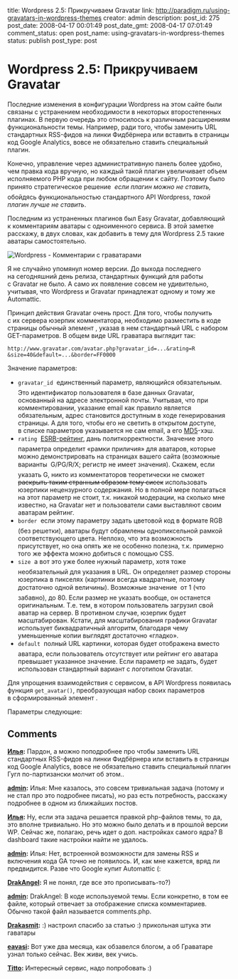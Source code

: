 title: Wordpress 2.5: Прикручиваем Gravatar
link: http://paradigm.ru/using-gravatars-in-wordpress-themes
creator: admin
description: 
post_id: 275
post_date: 2008-04-17 00:01:49
post_date_gmt: 2008-04-17 07:01:49
comment_status: open
post_name: using-gravatars-in-wordpress-themes
status: publish
post_type: post

# Wordpress 2.5: Прикручиваем Gravatar

Последние изменения в конфигурации Wordpress на этом сайте были связаны с устранением необходимости в некоторых второстепенных плагинах. В первую очередь это относилось к различным расширениям функциональности темы. Например, ради того, чтобы заменить URL стандартных RSS-фидов на линки Фидбёрнера или вставить в страницы код Google Analytics, вовсе не обязательно ставить специальный плагин.

Конечно, управление через административную панель более удобно, чем правка кода вручную, но каждый такой плагин увеличивает объем исполняемого PHP кода при любом обращении к сайту. Поэтому было принято стратегическое решение  _если плагин можно не ставить,_ обойдясь функциональностью стандартного API Wordpress, _такой плагин лучше не ставить_.

Последним из устраненных плагинов был Easy Gravatar, добавляющий к комментариям аватары с одноименного сервиса. В этой заметке расскажу, в двух словах, как добавить в тему для Wordpress 2.5 такие аватары самостоятельно.

![Wordpress - Комментарии с граватарами](/;-\)/2008/04/comments.png)

Я не случайно упомянул номер версии. До выхода последнего на сегодняшний день релиза, стандартных функций для работы с Gravatar не было. А само их появление совсем не удивительно, учитывая, что Wordpress и Gravatar принадлежат одному и тому же Automattic.

Принцип действия Gravatar очень прост. Для того, чтобы получить с их сервера юзерпик комментатора, необходимо разместить в коде страницы обычный элемент <img>, указав в нем стандартный URL с набором GET-параметров. В общем виде URL граватара выглядит так:
    
    http://www.gravatar.com/avatar.php?gravatar_id=...&rating=R
    &size=40&default=...&border=FF0000

Значение параметров:

  * `gravatar_id`  единственный параметр, являющийся обязательным. Это идентификатор пользователя в базе данных Gravatar, основанный на адресе электронной почты. Учитывая, что при комментировании, указание email как правило является обязательным, адрес становится доступным в ходе генерирования страницы. А для того, чтобы его не светить в открытом доступе, в списке параметров указывается не сам email, а его [MD5](http://ru.wikipedia.org/wiki/MD5)-хэш.
  * `rating`  [ESRB-рейтинг](http://ru.wikipedia.org/wiki/Entertainment_Software_Rating_Board), дань политкорректности. Значение этого параметра определит «рамки приличия» для аватаров, которые можно демонстрировать на страницах вашего сайта (возможные варианты  G/PG/R/X; регистр не имеет значения). Скажем, если указать G, никто из комментаторов теоретически не сможет <strike>раскрыть таким странным образом тему сисек</strike> использовать юзерпики нецензурного содержания. Но в полной мере полагаться на этот параметр не стоит, т.к. никакой модерации, на сколько мне известно, на Gravatar нет и пользователи сами выставляют своим аватарам рейтинг.
  * `border`  если этому параметру задать цветовой код в формате RGB (без решетки), аватары будут обрамлены однопиксельной рамкой соответствующего цвета. Неплохо, что эта возможность присутствует, но она опять же не особенно полезна, т.к. примерно того же эффекта можно добиться с помощью CSS.
  * `size`  а вот это уже более нужный параметр, хотя тоже необязательный для указания в URL. Он определяет размер стороны юзерпика в пикселях (картинки всегда квадратные, поэтому достаточно одной величины). Возможные значение  от 1 (что забавно), до 80. Если размер не указать вообще, он останется оригинальным. Т.е. тем, в котором пользователь загрузил свой аватар на сервер. В противном случае, юзерпик будет масштабирован. Кстати, для масштабирования графики Gravatar использует биквадратичный алгоритм, благодаря чему уменьшенные копии выглядят достаточно «гладко».
  * `default`  полный URL картинки, которая будет отображена вместо аватара, если пользователь отсутствует или рейтинг его аватара превышает указанное значение. Если параметр не задать, будет использован стандартный вариант с логотипом Gravatar.

Для упрощения взаимодействия с сервисом, в API Wordpress появилась функция `get_avatar()`, преобразующая набор своих параметров в сформированный элемент <img>.

Параметры следующие:

## Comments

**[Илья](#557 "2008-04-17 01:11:52"):** Пардон, а можно поподробнее про чтобы заменить URL стандартных RSS-фидов на линки Фидбёрнера или вставить в страницы код Google Analytics, вовсе не обязательно ставить специальный плагин Гугл по-партизански молчит об этом..

**[admin](#558 "2008-04-17 01:17:57"):** Илья: Мне казалось, это совсем тривиальная задача (потому и не стал про это подробнее писать), но раз есть потребность, расскажу подробнее в одном из ближайших постов.

**[Илья](#559 "2008-04-17 01:26:58"):** Ну, если эта задача решается правкой php-файлов темы, то да, это вполне тривиально. Но это можно было делать и в прошлой версии WP. Сейчас же, полагаю, речь идет о доп. настройках самого ядра? В dashboard такие настройки найти не удалось.

**[admin](#560 "2008-04-17 01:47:41"):** Илья: Нет, встроенной возможности для замены RSS и включения кода GA точно не появилось. И, как мне кажется, вряд ли предвидится. Разве что Google купит Automattic (:

**[DrakAngel](#1020 "2008-06-12 00:30:12"):** Я не понял, где все это прописывать-то?)

**[admin](#1022 "2008-06-12 10:26:05"):** DrakAngel: В коде используемой темы. Если конкретно, в том ее файле, который отвечает за отображение списка комментариев. Обычно такой файл называется comments.php.

**[Drakasmit](#1748 "2008-08-25 04:06:54"):** :) настроил спасибо за статью :) прикольная штука эти гаватары

**[eavasi](#34584 "2009-05-21 20:14:40"):** Вот уже два месяца, как обзавелся блогом, а об Граватаре узнал только сейчас. Век живи, век учись.

**[Titto](#36990 "2009-08-16 09:11:02"):** Интересный сервис, надо попробовать :)

